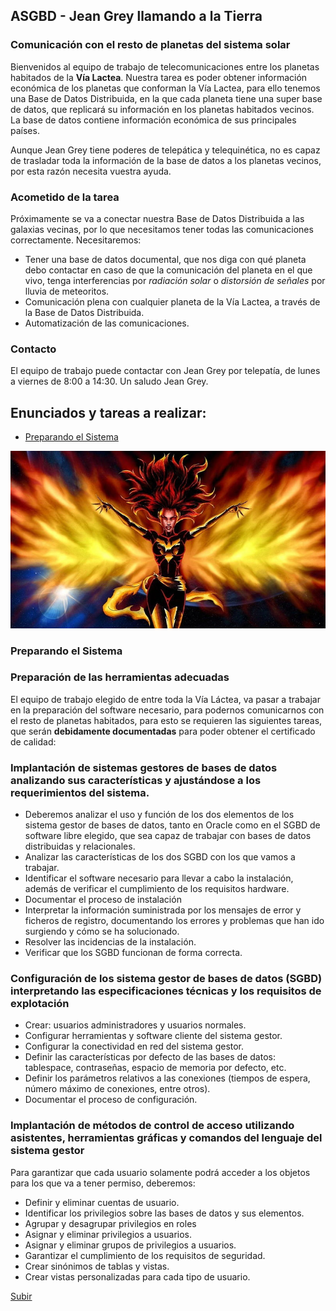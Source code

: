 <a name="principio"></a>
## ASGBD - Jean Grey llamando a la Tierra

### Comunicación con el resto de planetas del sistema solar
Bienvenidos al equipo de trabajo de telecomunicaciones entre los planetas habitados de la **Vía Lactea**.
Nuestra tarea es poder obtener información económica de los planetas que conforman la Vía Lactea, para ello tenemos una Base de Datos Distribuida, en la que cada planeta tiene una super base de datos, que replicará su información en los planetas habitados vecinos. La base de datos contiene información económica de sus principales países.

Aunque Jean Grey tiene poderes de telepática y telequinética, no es capaz de trasladar toda la información de la base de datos a los planetas vecinos, por esta razón necesita vuestra ayuda.

### Acometido de la tarea
Próximamente se va a conectar nuestra Base de Datos Distribuida a las galaxias vecinas, por lo que necesitamos tener todas las comunicaciones correctamente. Necesitaremos:
- Tener una base de datos documental, que nos diga con qué planeta debo contactar en caso de que la comunicación del planeta en el que vivo, tenga interferencias por *radiación solar* o *distorsión de señales* por lluvia de meteoritos.
- Comunicación plena con cualquier planeta de la Vía Lactea, a través de la Base de Datos Distribuida.
- Automatización de las comunicaciones.

### Contacto
El equipo de trabajo puede contactar con Jean Grey por telepatía, de lunes a viernes de 8:00 a 14:30.
Un saludo
    Jean Grey.

## Enunciados y tareas a realizar:
* [Preparando el Sistema](#preparacion)

![Poderes de Jean Gray](./Jean_Gray.png)

<a name="preparacion"></a>
### **Preparando el Sistema**
### Preparación de las herramientas adecuadas
El equipo de trabajo elegido de entre toda la Vía Láctea, va pasar a trabajar en la preparación del software necesario, para podernos comunicarnos con el resto de planetas habitados, para esto se requieren las siguientes tareas, que serán **debidamente documentadas** para poder obtener el certificado de calidad:
### Implantación de sistemas gestores de bases de datos analizando sus características y ajustándose a los requerimientos del sistema.
- Deberemos analizar el uso y función de los dos elementos de los sistema gestor de bases de datos, tanto en Oracle como en el SGBD de software libre elegido, que sea capaz de trabajar con bases de datos distribuidas y relacionales.
- Analizar las características de los dos SGBD con los que vamos a trabajar.
- Identificar el software necesario para llevar a cabo la instalación, además de verificar el cumplimiento de los requisitos hardware.
- Documentar el proceso de instalación
- Interpretar la información suministrada por los mensajes de error y ficheros de registro, documentando los errores y problemas que han ido surgiendo y cómo se ha solucionado.
- Resolver las incidencias de la instalación.
- Verificar que los SGBD funcionan de forma correcta.

### Configuración de los sistema gestor de bases de datos (SGBD) interpretando las especificaciones técnicas y los requisitos de explotación
- Crear: usuarios administradores y usuarios normales.
- Configurar herramientas y software cliente del sistema gestor.
- Configurar la conectividad en red del sistema gestor.
- Definir las características por defecto de las bases de datos: tablespace, contraseñas, espacio de memoria por defecto, etc.
- Definir los parámetros relativos a las conexiones (tiempos de espera, número máximo de conexiones, entre otros).
- Documentar el proceso de configuración.

### Implantación de métodos de control de acceso utilizando asistentes, herramientas gráficas y comandos del lenguaje del sistema gestor
Para garantizar que cada usuario solamente podrá acceder a los objetos para los que va a tener permiso, deberemos:
- Definir y eliminar cuentas de usuario.
- Identificar los privilegios sobre las bases de datos y sus elementos.
- Agrupar y desagrupar privilegios en roles
- Asignar y eliminar privilegios a usuarios.
- Asignar y eliminar grupos de privilegios a usuarios.
- Garantizar el cumplimiento de los requisitos de seguridad.
- Crear sinónimos de tablas y vistas.
- Crear vistas personalizadas para cada tipo de usuario.

[Subir](#principio)

